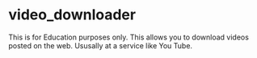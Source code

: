 # video_downloader
This is for Education purposes only. This allows you to download videos posted on the web. Ususally at a service like You Tube.
